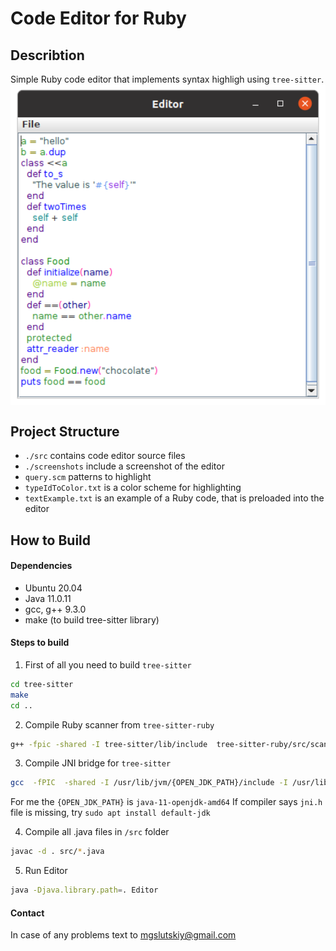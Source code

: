 # Code Editor for Ruby
## Describtion
Simple Ruby code editor that implements syntax highligh using `tree-sitter`.
<img src="screenshots/Editor.png" width=600 align=center>
## Project Structure

- `./src` contains code editor source files
- `./screenshots` include a screenshot of the editor
- `query.scm` patterns to highlight
- `typeIdToColor.txt` is a color scheme for highlighting
- `textExample.txt` is an example of a Ruby code, that is preloaded into the editor

## How to Build

#### Dependencies
- Ubuntu 20.04
- Java 11.0.11
- gcc, g++ 9.3.0
- make (to build tree-sitter library)
 
#### Steps to build

1) First of all you need to build `tree-sitter`
```sh
cd tree-sitter
make
cd ..
```
2) Compile Ruby scanner from `tree-sitter-ruby`
```sh
g++ -fpic -shared -I tree-sitter/lib/include  tree-sitter-ruby/src/scanner.cc -o libscan.so
```
3) Compile JNI bridge for `tree-sitter`
```sh
gcc  -fPIC  -shared -I /usr/lib/jvm/{OPEN_JDK_PATH}/include -I /usr/lib/jvm/{OPEN_JDK_PATH}/include/linux -I tree-sitter/lib/include tree-sitter-ruby/src/parser.c  src/Treesitter.c -o  libjnicode.so -Ltree-sitter -l:libtree-sitter.a -L. -Wl,-rpath=. -Wall  -lscan -w
```

For me the `{OPEN_JDK_PATH}` is `java-11-openjdk-amd64`
If compiler says `jni.h` file is missing, try `sudo apt install default-jdk`

4) Compile all .java files in `/src` folder
```sh
javac -d . src/*.java 
```
5) Run Editor
```sh
java -Djava.library.path=. Editor
```

#### Contact
In case of any problems text to mgslutskiy@gmail.com
